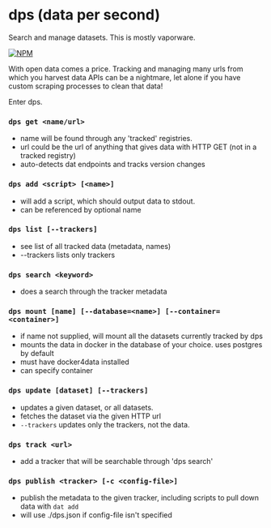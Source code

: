 # dps (data per second)

Search and manage datasets. This is mostly vaporware.

[![NPM](https://nodei.co/npm/dps.png)](https://nodei.co/npm/dps/)

With open data comes a price. Tracking and managing many urls from which you harvest data APIs can be a nightmare, let alone if you have custom scraping processes to clean that data!

Enter dps.

### `dps get <name/url>`
  * name will be found through any 'tracked' registries.
  * url could be the url of anything that gives data with HTTP GET (not in a tracked registry)
  * auto-detects dat endpoints and tracks version changes

### `dps add <script> [<name>]`
  * will add a script, which should output data to stdout.
  * can be referenced by optional name

### `dps list [--trackers]`
  * see list of all tracked data (metadata, names)
  * --trackers lists only trackers

### `dps search <keyword>`
  * does a search through the tracker metadata

### `dps mount [name] [--database=<name>] [--container=<container>]`
  * if name not supplied, will mount all the datasets currently tracked by dps
  * mounts the data in docker in the database of your choice. uses postgres by default
  * must have docker4data installed
  * can specify container 

### `dps update [dataset] [--trackers]`
  * updates a given dataset, or all datasets.
  * fetches the dataset via the given HTTP url
  * `--trackers` updates only the trackers, not the data.

### `dps track <url>`
  * add a tracker that will be searchable through 'dps search'

### `dps publish <tracker> [-c <config-file>]`
  * publish the metadata to the given tracker, including scripts to pull down data with `dat add`
  * will use ./dps.json if config-file isn't specified
